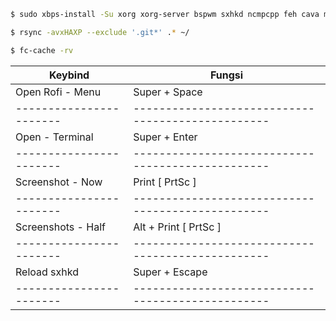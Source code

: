 ```bash
$ sudo xbps-install -Su xorg xorg-server bspwm sxhkd ncmpcpp feh cava mpd mpc fish xsettingsd alacritty dunst mpv neofetch neovim thunar rofi viewnior xfce4-power-manager pcmanfm tint2 ranger fontconfig rsync wget curl git
```
```bash
$ rsync -avxHAXP --exclude '.git*' .* ~/
```
```bash
$ fc-cache -rv
```

|        Keybind        | Fungsi                                          |
|-----------------------|-------------------------------------------------|
|   Open Rofi - Menu    | Super + Space                                   |
|-----------------------|-------------------------------------------------|
|    Open - Terminal    | Super + Enter	                                  |
|-----------------------|-------------------------------------------------|
|   Screenshot - Now    | Print [ PrtSc ]                                 |
|-----------------------|-------------------------------------------------|
|  Screenshots - Half   | Alt + Print [ PrtSc ]                           |
|-----------------------|-------------------------------------------------|
|     Reload sxhkd      | Super + Escape                                  |
|-----------------------|-------------------------------------------------|
